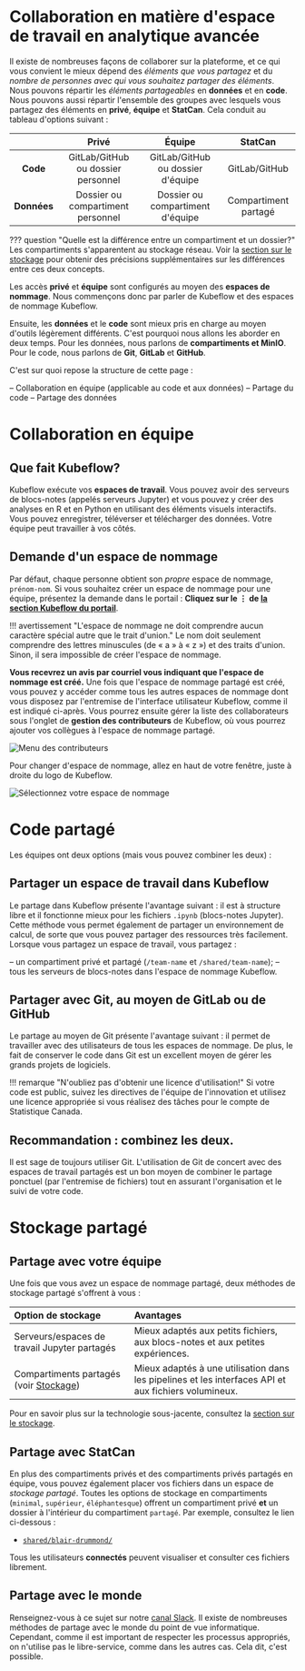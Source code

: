 # Collaboration en matière d'espace de travail en analytique avancée

Il existe de nombreuses façons de collaborer sur la plateforme, et ce qui vous
convient le mieux dépend des _éléments que vous partagez_ et du _nombre de
personnes avec qui vous souhaitez partager des éléments_. Nous pouvons répartir
les _éléments partageables_ en **données** et en **code**. Nous pouvons aussi
répartir l'ensemble des groupes avec lesquels vous partagez des éléments en
**privé**, **équipe** et **StatCan**. Cela conduit au tableau d'options suivant
:

|             |             **Privé**              |            **Équipe**             |     **StatCan**      |
| :---------: | :--------------------------------: | :-------------------------------: | :------------------: |
|  **Code**   | GitLab/GitHub ou dossier personnel | GitLab/GitHub ou dossier d'équipe |    GitLab/GitHub     |
| **Données** | Dossier ou compartiment personnel  | Dossier ou compartiment d'équipe  | Compartiment partagé |

<!-- prettier-ignore -->
??? question "Quelle est la différence entre un compartiment et un dossier?"
    Les compartiments s'apparentent au stockage réseau. Voir la
    [section sur le stockage](/Storage) pour obtenir des précisions
    supplémentaires sur les différences entre ces deux concepts.

Les accès **privé** et **équipe** sont configurés au moyen des **espaces de
nommage**. Nous commençons donc par parler de Kubeflow et des espaces de nommage
Kubeflow.

Ensuite, les **données** et le **code** sont mieux pris en charge au moyen
d'outils légèrement différents. C'est pourquoi nous allons les aborder en deux
temps. Pour les données, nous parlons de **compartiments et MinIO**. Pour le
code, nous parlons de **Git**, **GitLab** et **GitHub**.

C'est sur quoi repose la structure de cette page :

– Collaboration en équipe (applicable au code et aux données) – Partage du code
– Partage des données

# Collaboration en équipe

## Que fait Kubeflow?

Kubeflow exécute vos **espaces de travail**. Vous pouvez avoir des serveurs de
blocs-notes (appelés serveurs Jupyter) et vous pouvez y créer des analyses en R
et en Python en utilisant des éléments visuels interactifs. Vous pouvez
enregistrer, téléverser et télécharger des données. Votre équipe peut travailler
à vos côtés.

## Demande d'un espace de nommage

Par défaut, chaque personne obtient son _propre_ espace de nommage,
`prénom-nom`. Si vous souhaitez créer un espace de nommage pour une équipe,
présentez la demande dans le portail : **Cliquez sur le &#8942; de
[la section Kubeflow du portail](https://portal.covid.cloud.statcan.ca/#kubeflow)**.

<!-- prettier-ignore -->
!!! avertissement "L'espace de nommage ne doit comprendre aucun caractère spécial autre que le trait d'union."
    Le nom doit seulement comprendre des lettres minuscules (de « a » à « z »)
    et des traits d'union. Sinon, il sera impossible de créer l'espace de
    nommage.

**Vous recevrez un avis par courriel vous indiquant que l'espace de nommage est
créé.** Une fois que l'espace de nommage partagé est créé, vous pouvez y accéder
comme tous les autres espaces de nommage dont vous disposez par l'entremise de
l'interface utilisateur Kubeflow, comme il est indiqué ci-après. Vous pourrez
ensuite gérer la liste des collaborateurs sous l'onglet de **gestion des
contributeurs** de Kubeflow, où vous pourrez ajouter vos collègues à l'espace de
nommage partagé.

![Menu des contributeurs](/images/kubeflow_contributors.png)

Pour changer d'espace de nommage, allez en haut de votre fenêtre, juste à droite
du logo de Kubeflow.

![Sélectionnez votre espace de nommage](/images/kubeflow_manage_contributors.png)

# Code partagé

Les équipes ont deux options (mais vous pouvez combiner les deux) :

## Partager un espace de travail dans Kubeflow

Le partage dans Kubeflow présente l'avantage suivant : il est à structure libre
et il fonctionne mieux pour les fichiers `.ipynb` (blocs-notes Jupyter). Cette
méthode vous permet également de partager un environnement de calcul, de sorte
que vous pouvez partager des ressources très facilement. Lorsque vous partagez
un espace de travail, vous partagez :

– un compartiment privé et partagé (`/team-name` et `/shared/team-name`); – tous
les serveurs de blocs-notes dans l'espace de nommage Kubeflow.

## Partager avec Git, au moyen de GitLab ou de GitHub

Le partage au moyen de Git présente l'avantage suivant : il permet de travailler
avec des utilisateurs de tous les espaces de nommage. De plus, le fait de
conserver le code dans Git est un excellent moyen de gérer les grands projets de
logiciels.

<!-- prettier-ignore -->
!!! remarque "N'oubliez pas d'obtenir une licence d'utilisation!"
    Si votre code est public, suivez les directives de l'équipe de l'innovation
    et utilisez une licence appropriée si vous réalisez des tâches pour le
    compte de Statistique Canada.

## Recommandation : combinez les deux.

Il est sage de toujours utiliser Git. L'utilisation de Git de concert avec des
espaces de travail partagés est un bon moyen de combiner le partage ponctuel
(par l'entremise de fichiers) tout en assurant l'organisation et le suivi de
votre code.

# Stockage partagé

## Partage avec votre équipe

Une fois que vous avez un espace de nommage partagé, deux méthodes de stockage
partagé s'offrent à vous :

| Option de stockage                                 | Avantages                                                                                            |
| :------------------------------------------------- | :--------------------------------------------------------------------------------------------------- |
| Serveurs/espaces de travail Jupyter partagés       | Mieux adaptés aux petits fichiers, aux blocs-notes et aux petites expériences.                       |
| Compartiments partagés (voir [Stockage](/Storage)) | Mieux adaptés à une utilisation dans les pipelines et les interfaces API et aux fichiers volumineux. |

Pour en savoir plus sur la technologie sous-jacente, consultez la
[section sur le stockage](/Storage).

## Partage avec StatCan

En plus des compartiments privés et des compartiments privés partagés en équipe,
vous pouvez également placer vos fichiers dans un espace de _stockage partagé_.
Toutes les options de stockage en compartiments (`minimal`, `supérieur`,
`éléphantesque`) offrent un compartiment privé **et** un dossier à l'intérieur
du compartiment `partagé`. Par exemple, consultez le lien ci-dessous :

- [`shared/blair-drummond/`](https://minimal-tenant1-minio.covid.cloud.statcan.ca/minio/shared/blair-drummond/)

Tous les utilisateurs **connectés** peuvent visualiser et consulter ces fichiers
librement.

## Partage avec le monde

Renseignez-vous à ce sujet sur notre
[canal Slack](https://statcan-aaw.slack.com). Il existe de nombreuses méthodes
de partage avec le monde du point de vue informatique. Cependant, comme il est
important de respecter les processus appropriés, on n'utilise pas le
libre-service, comme dans les autres cas. Cela dit, c'est possible.
